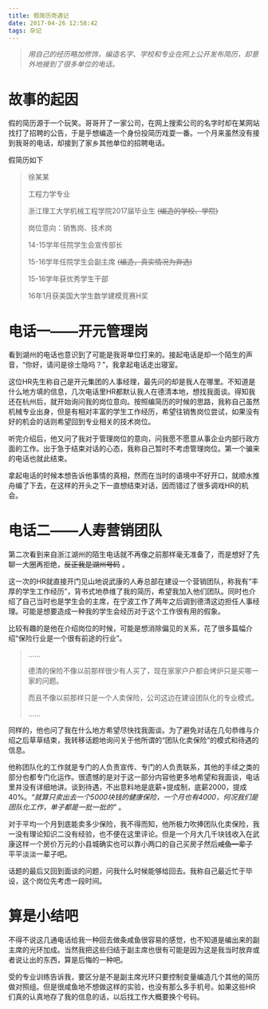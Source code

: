 ```yaml
---
title: 假简历奇遇记
date: 2017-04-26 12:58:42
tags: 杂记
---
```


> *用自己的经历略加修饰，编造名字、学校和专业在网上公开发布简历，却意外地接到了很多单位的电话。*

# 故事的起因

假的简历源于一个玩笑。哥哥开了一家公司，在网上搜索公司的名字时却在某网站找打了招聘的公告，于是乎想编造一个身份投简历戏耍一番。一个月来虽然没有接到我哥的电话，却接到了家乡其他单位的招聘电话。

假简历如下

> 徐某某
>
> 工程力学专业
>
> 浙江理工大学机械工程学院2017届毕业生  ~~(编造的学校、学院)~~
>
> 岗位意向：销售岗、技术岗
>
> 14-15学年任院学生会宣传部长
>
> 15-16学年任院学生会副主席  ~~(编造，真实情况为弃选)~~ 
>
> 15-16学年获优秀学生干部
>
> 16年1月获美国大学生数学建模竞赛H奖

# 电话一——开元管理岗

看到湖州的电话也意识到了可能是我哥单位打来的。接起电话是却一个陌生的声音，“你好，请问是徐士隐吗？”，我拿起电话走出寝室。

这位HR先生称自己是开元集团的人事经理，最先问的却是我人在哪里。不知道是什么地方填的信息，几次电话里HR都默认我人在德清本地，想找我面谈。得知我还在杭州后，就开始询问我的岗位意向。按照编简历的时候的思路，我称自己虽然机械专业出身，但是有相对丰富的学生工作经历，希望往销售岗位尝试，如果没有好的机会的话则希望回到专业相关的技术岗位。

听完介绍后，他又问了我对于管理岗位的意向，问我愿不愿意从事企业内部行政方面的工作。出于急于结束对话的心态，我称自己暂时不考虑管理岗位。第一个骗来的电话也就此结束。

拿起电话的时候本想告诉他事情的真相，然而在当时的语境中不好开口，就顺水推舟编了下去，在这样的开头之下一直想结束对话，因而错过了很多调戏HR的机会。

# 电话二——人寿营销团队

第二次看到来自浙江湖州的陌生电话就不再像之前那样毫无准备了，而是想好了先聊一大圈再拒绝，~~反正我是湖州号码~~ 。

这一次的HR就直接开门见山地说武康的人寿总部在建设一个营销团队，称我有“丰厚的学生工作经历”，背书式地恭维了我的简历，希望我加入他们团队。同时也介绍了自己当时也是学生会的主席，在宁波工作了两年之后调到德清这边担任人事经理。可能是想要造成一种我的学生会经历对于这个工作很有用的假象。

比较有趣的是他在介绍岗位的时候，可能是想消除偏见的关系，花了很多篇幅介绍“保险行业是一个很有前途的行业”。

> ......
>
> 德清的保险不像以前那样很少有人买了，现在家家户户都会烤炉只是买哪一家的问题。
>
> 而且不像以前那样只是一个人卖保险，公司这边在建设团队化的专业模式。
>
> ......

同样的，他也问了我在什么地方希望尽快找我面谈。为了避免对话在几句恭维与介绍之后草草结束，我转移话题地询问关于他所谓的“团队化卖保险”的模式和待遇的信息。

他称团队化的工作就是专门的人负责宣传、专门的人负责联系，其他的手续之类的部分也都专门化运作。很遗憾的是对于这一部分内容他更多地希望和我面谈，电话里并没有详细地讲。谈到待遇，不出意料地是底薪+提成制，底薪2000，提成40%。*“就算只卖出去一个5000块钱的健康保险，一个月也有4000，何况我们是团队化工作，单子都是一批一批的”* 。

对于平均一个月到底能卖多少保险，我不得而知，他所极力吹捧团队化卖保险，我一没有理论知识二没有经验，也不便在这里评论。但是一个月大几千块钱收入在武康这样一个房价万元的小县城确实也可以靠小两口的自己买房子然后~~咸鱼一辈子~~ 平平淡淡一辈子吧。

话题的最后又回到面谈的问题，问我什么时候能够给回去。我称自己最近忙于毕设，这个岗位先考虑一段时间。

# 算是小结吧

不得不说这几通电话给我一种回去做条咸鱼很容易的感觉，也不知道是编出来的副主席的光环加成。当然我把这些归结于副主席也很有可能是因为这是我当时放弃或者说让出的东西，算是后悔的一种吧。

受的专业训练告诉我，要区分是不是副主席光环只要控制变量编造几个其他的简历做对照组。但是很咸鱼地不想做这样的实验，也没有那么多手机号。如果这些HR们真的认真地存了我的信息的话，以后找工作大概要换个号码。